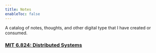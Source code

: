 ```yaml
---
title: Notes
enableToc: false
---
```


A catalog of notes, thoughts, and other digital type that I have created or consumed.

### [MIT 6.824: Distributed Systems](tags/6.824)


